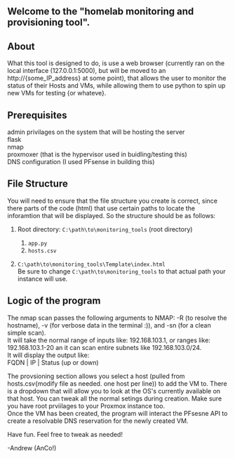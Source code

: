 ## Welcome to the "homelab monitoring and provisioning tool". 

## About
What this tool is designed to do, is use a web browser (currently ran on the local interface (127.0.0.1:5000), but will be moved to an http://{some_IP_address} at some point), that allows the user to monitor the status of their Hosts and VMs, while allowing them to use python to spin up new VMs for testing {or whateve}.

## Prerequisites
admin privilages on the system that will be hosting the server  
flask  
nmap  
proxmoxer (that is the hypervisor used in buidling/testing this)  
DNS configuration (I used PFsense in building this)

## File Structure
You will need to ensure that the file structure you create is correct, since there parts of the code (html) that use certain paths to locate the inforamtion that will be displayed. So the structure should be as follows:
1. Root directory: `C:\path\to\monitoring_tools` (root directory)
   1. `app.py`
   2. `hosts.csv`

2. `C:\path\to\monitoring_tools\Template\index.html`  
Be sure to change `C:\path\to\monitoring_tools` to that actual path your instance will use.

## Logic of the program
The nmap scan passes the following arguments to NMAP: -R (to resolve the hostname), -v (for verbose data in the terminal :)), and -sn (for a clean simple scan).  
It will take the normal range of inputs like: 192.168.103.1, or ranges like: 192.168.103.1-20 an it can scan entire subnets like 192.168.103.0/24.  
It will display the output like:  
FQDN | IP | Status (up or down)  

The provsioning section allows you select a host (pulled from hosts.csv{modify file as needed. one host per line)) to add the VM to. There is a dropdown that will allow you to look at the OS's currently available on that host. You can tweak all the normal setings during creation. Make sure you have root prviilages to your Proxmox instance too.  
Once the VM has been created, the program will interact the PFsesne API to create a resolvable DNS reservation for the newly created VM.  

Have fun. Feel free to tweak as needed!  

-Andrew (AnCo!)

